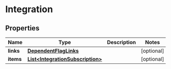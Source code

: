 
# Integration

## Properties
Name | Type | Description | Notes
------------ | ------------- | ------------- | -------------
**links** | [**DependentFlagLinks**](DependentFlagLinks.md) |  |  [optional]
**items** | [**List&lt;IntegrationSubscription&gt;**](IntegrationSubscription.md) |  |  [optional]



